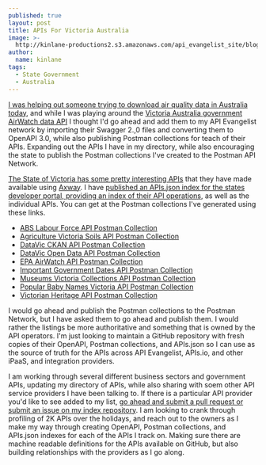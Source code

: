 ```yaml
---
published: true
layout: post
title: APIs For Victoria Australia
image: >-
  http://kinlane-productions2.s3.amazonaws.com/api_evangelist_site/blog/victoria_australia_logo.png
author:
  name: kinlane
tags:
  - State Government
  - Australia
---
```

[I was helping out someone trying to download air quality data in Australia today](https://github.com/api-evangelist/index), and while I was playing around the [Victoria Australia government AirWatch data API](https://developer.vic.gov.au/index.php?option=com_apiportal&view=apitester&usage=api&tab=tests&apiName=EPA%20AirWatch%20API&apiId=a201aa7e-ab49-40a2-9436-4bf7210b4cfb&menuId=187) I thought I'd go ahead and add them to my API Evangelist network by importing their Swagger 2.,0 files and converting them to OpenAPI 3.0, while also publishing Postman collections for teach of their APIs. Expanding out the APIs I have in my directory, while also encouraging the state to publish the Postman collections I've created to the Postman API Network.

[The State of Victoria has some pretty interesting APIs](https://developer.vic.gov.au/api-catalogue) that they have made available using [Axway](https://www.axway.com/en). I have [published an APIs.json index for the states developer portal, providing an index of their API operations](https://github.com/api-evangelist/victoria-australia), as well as the individual APIs. You can get at the Postman collections I've generated using these links.

*   [ABS Labour Force API Postman Collection](https://github.com/api-evangelist/victoria-australia/blob/master/abs-labour-force-api-postman-collection.json)
*   [Agriculture Victoria Soils API Postman Collection](https://github.com/api-evangelist/victoria-australia/blob/master/agriculture-victoria-soils-api-postman-collection.json)
*   [DataVic CKAN API Postman Collection](https://github.com/api-evangelist/victoria-australia/blob/master/datavic-ckan-api-postman-collection.json)
*   [DataVic Open Data API Postman Collection](https://github.com/api-evangelist/victoria-australia/blob/master/datavic-open-data-api-postman-collection.json)
*   [EPA AirWatch API Postman Collection](https://github.com/api-evangelist/victoria-australia/blob/master/epa-airwatch-api-postman-collection.json)
*   [Important Government Dates API Postman Collection](https://github.com/api-evangelist/victoria-australia/blob/master/important-government-dates-api-postman-collection.json)
*   [Museums Victoria Collections API Postman Collection](https://github.com/api-evangelist/victoria-australia/blob/master/museums-victoria-collections-api-postman-collection.json)
*   [Popular Baby Names Victoria API Postman Collection](https://github.com/api-evangelist/victoria-australia/blob/master/popular-baby-names-victoria-api-postman-collection.json)
*   [Victorian Heritage API Postman Collection](https://github.com/api-evangelist/victoria-australia/blob/master/victorian-heritage-api-postman-collection.json)

I would go ahead and publish the Postman collections to the Postman Network, but I have asked them to go ahead and publish them. I would rather the listings be more authoritative and something that is owned by the API operators. I'm just looking to maintain a GitHub repository with fresh copies of their OpenAPI, Postman collections, and APIs.json so I can use as the source of truth for the APIs across API Evangelist, APIs.io, and other iPaaS, and integration providers. 

I am working through several different business sectors and government APIs, updating my directory of APIs, while also sharing with soem other API service providers I have been talking to. If there is a particular API provider you'd like to see added to my list, [go ahead and submit a pull request or submit an issue on my index repository](https://github.com/api-evangelist/index). I am looking to crank through profiling of 2K APIs over the holidays, and reach out to the owners as I make my way through creating OpenAPI, Postman collections, and APIs.json indexes for each of the APIs I track on. Making sure there are machine readable definitions for the APIs available on GitHub, but also building relationships with the providers as I go along.